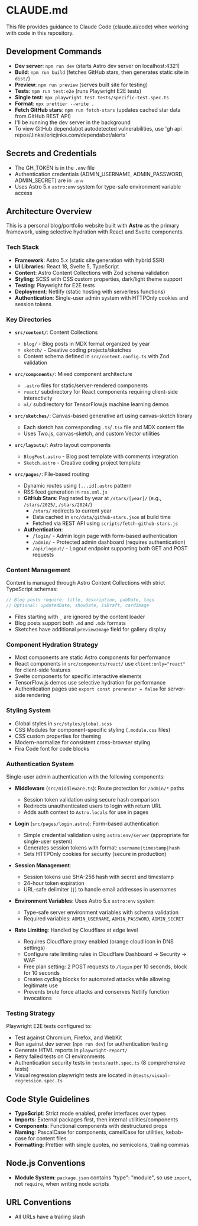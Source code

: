 # CLAUDE.md

This file provides guidance to Claude Code (claude.ai/code) when working with code in this repository.

## Development Commands

- **Dev server**: `npm run dev` (starts Astro dev server on localhost:4321)
- **Build**: `npm run build` (fetches GitHub stars, then generates static site in `dist/`)
- **Preview**: `npm run preview` (serves built site for testing)
- **Tests**: `npm run test:e2e` (runs Playwright E2E tests)
- **Single test**: `npx playwright test tests/specific-test.spec.ts`
- **Format**: `npx prettier --write .`
- **Fetch GitHub stars**: `npm run fetch-stars` (updates cached star data from GitHub REST API)
- I'll be running the dev server in the background
- To view GitHub dependabot autodetected vulnerabilities, use 'gh api repos/Jinksi/ericjinks.com/dependabot/alerts'

## Secrets and Credentials

- The GH_TOKEN is in the `.env` file
- Authentication credentials (ADMIN_USERNAME, ADMIN_PASSWORD, ADMIN_SECRET) are in `.env`
- Uses Astro 5.x `astro:env` system for type-safe environment variable access

## Architecture Overview

This is a personal blog/portfolio website built with **Astro** as the primary framework, using selective hydration with React and Svelte components.

### Tech Stack
- **Framework**: Astro 5.x (static site generation with hybrid SSR)
- **UI Libraries**: React 18, Svelte 5, TypeScript
- **Content**: Astro Content Collections with Zod schema validation
- **Styling**: SCSS with CSS custom properties, dark/light theme support
- **Testing**: Playwright for E2E tests
- **Deployment**: Netlify (static hosting with serverless functions)
- **Authentication**: Single-user admin system with HTTPOnly cookies and session tokens

### Key Directories

- **`src/content/`**: Content Collections
  - `blog/` - Blog posts in MDX format organized by year
  - `sketch/` - Creative coding projects/sketches
  - Content schema defined in `src/content.config.ts` with Zod validation

- **`src/components/`**: Mixed component architecture
  - `.astro` files for static/server-rendered components
  - `react/` subdirectory for React components requiring client-side interactivity
  - `ml/` subdirectory for TensorFlow.js machine learning demos

- **`src/sketches/`**: Canvas-based generative art using canvas-sketch library
  - Each sketch has corresponding `.ts`/`.tsx` file and MDX content file
  - Uses Two.js, canvas-sketch, and custom Vector utilities

- **`src/layouts/`**: Astro layout components
  - `BlogPost.astro` - Blog post template with comments integration
  - `Sketch.astro` - Creative coding project template

- **`src/pages/`**: File-based routing
  - Dynamic routes using `[...id].astro` pattern
  - RSS feed generation in `rss.xml.js`
  - **GitHub Stars**: Paginated by year at `/stars/[year]/` (e.g., `/stars/2025/`, `/stars/2024/`)
    - `/stars/` redirects to current year
    - Data cached in `src/data/github-stars.json` at build time
    - Fetched via REST API using `scripts/fetch-github-stars.js`
  - **Authentication**: 
    - `/login/` - Admin login page with form-based authentication
    - `/admin/` - Protected admin dashboard (requires authentication)
    - `/api/logout/` - Logout endpoint supporting both GET and POST requests

### Content Management

Content is managed through Astro Content Collections with strict TypeScript schemas:

```typescript
// Blog posts require: title, description, pubDate, tags
// Optional: updatedDate, showDate, isDraft, cardImage
```

- Files starting with `_` are ignored by the content loader
- Blog posts support both `.md` and `.mdx` formats
- Sketches have additional `previewImage` field for gallery display

### Component Hydration Strategy

- Most components are static Astro components for performance
- React components in `src/components/react/` use `client:only="react"` for client-side features
- Svelte components for specific interactive elements
- TensorFlow.js demos use selective hydration for performance
- Authentication pages use `export const prerender = false` for server-side rendering

### Styling System

- Global styles in `src/styles/global.scss`
- CSS Modules for component-specific styling (`.module.css` files)
- CSS custom properties for theming
- Modern-normalize for consistent cross-browser styling
- Fira Code font for code blocks

### Authentication System

Single-user admin authentication with the following components:

- **Middleware** (`src/middleware.ts`): Route protection for `/admin/*` paths
  - Session token validation using secure hash comparison
  - Redirects unauthenticated users to login with return URL
  - Adds auth context to `Astro.locals` for use in pages

- **Login** (`src/pages/login.astro`): Form-based authentication
  - Simple credential validation using `astro:env/server` (appropriate for single-user system)
  - Generates session tokens with format: `username|timestamp|hash`
  - Sets HTTPOnly cookies for security (secure in production)

- **Session Management**: 
  - Session tokens use SHA-256 hash with secret and timestamp
  - 24-hour token expiration
  - URL-safe delimiter (`|`) to handle email addresses in usernames

- **Environment Variables**: Uses Astro 5.x `astro:env` system
  - Type-safe server environment variables with schema validation
  - Required variables: `ADMIN_USERNAME`, `ADMIN_PASSWORD`, `ADMIN_SECRET`

- **Rate Limiting**: Handled by Cloudflare at edge level
  - Requires Cloudflare proxy enabled (orange cloud icon in DNS settings)
  - Configure rate limiting rules in Cloudflare Dashboard → Security → WAF
  - Free plan setting: 2 POST requests to `/login` per 10 seconds, block for 10 seconds
  - Creates cycling blocks for automated attacks while allowing legitimate use
  - Prevents brute force attacks and conserves Netlify function invocations

### Testing Strategy

Playwright E2E tests configured to:
- Test against Chromium, Firefox, and WebKit
- Run against dev server (`npm run dev`) for authentication testing
- Generate HTML reports in `playwright-report/`
- Retry failed tests on CI environments
- Authentication security tests in `tests/auth.spec.ts` (8 comprehensive tests)
- Visual regression playwright tests are located in `@tests/visual-regression.spec.ts`

## Code Style Guidelines

- **TypeScript**: Strict mode enabled, prefer interfaces over types
- **Imports**: External packages first, then internal utilities/components
- **Components**: Functional components with destructured props
- **Naming**: PascalCase for components, camelCase for utilities, kebab-case for content files
- **Formatting**: Prettier with single quotes, no semicolons, trailing commas

## Node.js Conventions

- **Module System**: `package.json` contains "type": "module", so use `import`, not `require`, when writing node scripts

## URL Conventions

- All URLs have a trailing slash